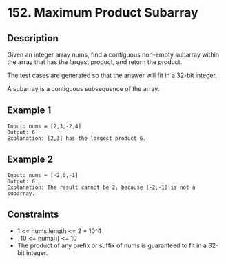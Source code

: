 # 152. Maximum Product Subarray

## Description
Given an integer array nums, find a contiguous non-empty subarray within the array that has the largest product, and return the product.

The test cases are generated so that the answer will fit in a 32-bit integer.

A subarray is a contiguous subsequence of the array.

## Example 1
```
Input: nums = [2,3,-2,4]
Output: 6
Explanation: [2,3] has the largest product 6.
```

## Example 2
```
Input: nums = [-2,0,-1]
Output: 0
Explanation: The result cannot be 2, because [-2,-1] is not a subarray.
```

## Constraints
- 1 <= nums.length <= 2 * 10^4
- -10 <= nums[i] <= 10
- The product of any prefix or suffix of nums is guaranteed to fit in a 32-bit integer.
